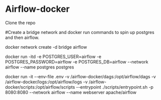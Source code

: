 # Airflow-docker

Clone the repo

#Create a bridge network and docker run commands to spin up postgres and then airflow.

docker network create -d bridge airflow
 
docker run -itd -e POSTGRES_USER=airflow -e POSTGRES_PASSWORD=airflow -e POSTGRES_DB=airflow --network airflow --name postgres postgres

docker run -it --env-file .env -v /airflow-docker/dags:/opt/airflow/dags -v /airflow-docker/logs:/opt/airflow/logs -v /airflow-docker/scripts:/opt/airflow/scripts --entrypoint ./scripts/entrypoint.sh  -p 8080:8080 --network airflow --name webserver  apache/airflow
